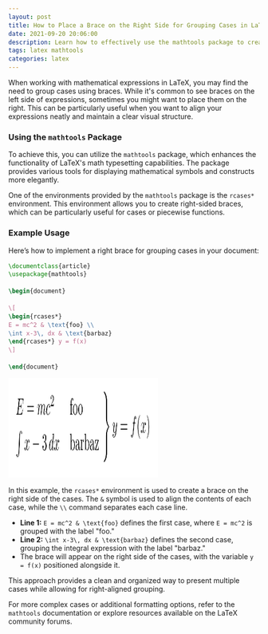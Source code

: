```yaml
---
layout: post
title: How to Place a Brace on the Right Side for Grouping Cases in LaTeX
date: 2021-09-20 20:06:00
description: Learn how to effectively use the mathtools package to create right-sided braces for grouping cases in your LaTeX documents.
tags: latex mathtools
categories: latex
---
```


When working with mathematical expressions in LaTeX, you may find the need to group cases using braces. While it's common to see braces on the left side of expressions, sometimes you might want to place them on the right. This can be particularly useful when you want to align your expressions neatly and maintain a clear visual structure.

### Using the `mathtools` Package

To achieve this, you can utilize the `mathtools` package, which enhances the functionality of LaTeX's math typesetting capabilities. The package provides various tools for displaying mathematical symbols and constructs more elegantly.

One of the environments provided by the `mathtools` package is the `rcases*` environment. This environment allows you to create right-sided braces, which can be particularly useful for cases or piecewise functions.

### Example Usage

Here’s how to implement a right brace for grouping cases in your document:

```latex
\documentclass{article}
\usepackage{mathtools}

\begin{document}
 
\[
\begin{rcases*}
E = mc^2 & \text{foo} \\
\int x-3\, dx & \text{barbaz}
\end{rcases*} y = f(x)
\]

\end{document}
```

<img src="assets/img/2021-09-27-09-26-41.png" width="300" height="200">


In this example, the `rcases*` environment is used to create a brace on the right side of the cases. The `&` symbol is used to align the contents of each case, while the `\\` command separates each case line.

- **Line 1:** `E = mc^2 & \text{foo}` defines the first case, where `E = mc^2` is grouped with the label "foo."
- **Line 2:** `\int x-3\, dx & \text{barbaz}` defines the second case, grouping the integral expression with the label "barbaz."
- The brace will appear on the right side of the cases, with the variable `y = f(x)` positioned alongside it.

This approach provides a clean and organized way to present multiple cases while allowing for right-aligned grouping. 

For more complex cases or additional formatting options, refer to the `mathtools` documentation or explore resources available on the LaTeX community forums.
